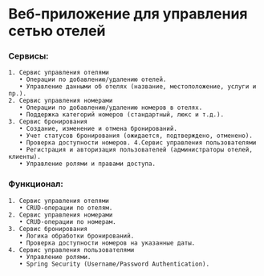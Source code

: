 # Веб-приложение для управления сетью отелей

### Сервисы: 
    1. Сервис управления отелями 
       • Операции по добавлению/удалению отелей. 
       • Управление данными об отелях (название, местоположение, услуги и пр.). 
    2. Сервис управления номерами 
       • Операции по добавлению/удалению номеров в отелях. 
       • Поддержка категорий номеров (стандартный, люкс и т.д.). 
    3. Сервис бронирования 
       • Создание, изменение и отмена бронирований. 
       • Учет статусов бронирования (ожидается, подтверждено, отменено). 
       • Проверка доступности номеров. 4.Сервис управления пользователями 
       • Регистрация и авторизация пользователей (администраторы отелей, клиенты). 
       • Управление ролями и правами доступа.

### Функционал: 
    1. Сервис управления отелями 
       • CRUD-операции по отелям. 
    2. Сервис управления номерами 
       • CRUD-операции по номерам. 
    3. Сервис бронирования 
       • Логика обработки бронирований. 
       • Проверка доступности номеров на указанные даты. 
    4. Сервис управления пользователями 
       • Управление ролями. 
       • Spring Security (Username/Password Authentication).
